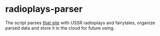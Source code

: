 # radioplays-parser
The script parses [that site](http://audio.arjlover.net/audio/) with USSR radioplays and fairytales, organize parsed data and store it in the cloud for future using.
